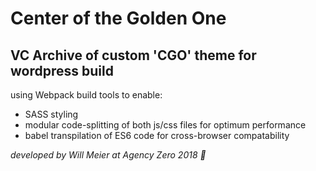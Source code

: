 # Center of the Golden One

## VC Archive of custom 'CGO' theme for wordpress build

using Webpack build tools to enable:
+ SASS styling
+ modular code-splitting of both js/css files for optimum performance
+ babel transpilation of ES6 code for cross-browser compatability

*developed by Will Meier at Agency Zero 2018 🤑*
